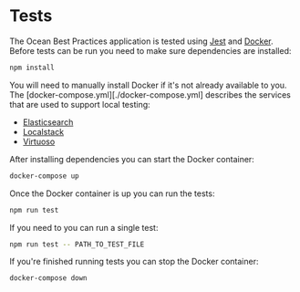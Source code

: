 # Tests

The Ocean Best Practices application is tested using [Jest](https://jestjs.io/) and [Docker](https://www.docker.com/). Before tests can be run you need to make sure dependencies are installed:

```sh
npm install
```

You will need to manually install Docker if it's not already available to you. The [docker-compose.yml][./docker-compose.yml] describes the services that are used to support local testing:

- [Elasticsearch](https://www.elastic.co/)
- [Localstack](https://localstack.cloud/)
- [Virtuoso](https://virtuoso.openlinksw.com/)

After installing dependencies you can start the Docker container:

```sh
docker-compose up
```

Once the Docker container is up you can run the tests:

```sh
npm run test
```

If you need to you can run a single test:

```sh
npm run test -- PATH_TO_TEST_FILE
```

If you're finished running tests you can stop the Docker container:

```sh
docker-compose down
```
